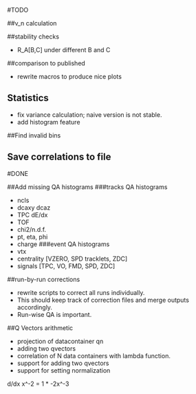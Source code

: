 
#TODO


##v_n calculation


##stability checks
* R_A[B,C] under different B and C

##comparison to published
* rewrite macros to produce nice plots

## Statistics
* fix variance calculation; naive version is not stable.
* add histogram feature

##Find invalid bins

## Save correlations to file

#DONE

##Add missing QA histograms
###tracks QA histograms
* ncls
* dcaxy dcaz
* TPC dE/dx
* TOF
* chi2/n.d.f.
* pt, eta, phi
* charge
###event QA histograms
* vtx
* centrality [VZERO, SPD tracklets, ZDC]
* signals [TPC, VO, FMD, SPD, ZDC]

##run-by-run corrections
* rewrite scripts to correct all runs individually.
* This should keep track of correction files and merge outputs accordingly.
* Run-wise QA is important.

##Q Vectors arithmetic
* projection of datacontainer qn
* adding two qvectors
* correlation of N data containers with lambda function.
* support for adding two qvectors  
* support for setting normalization  

d/dx x^-2 = 1 * -2x^-3